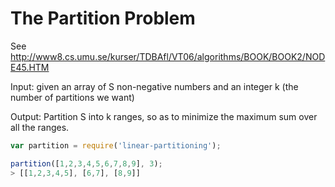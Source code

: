 
# The Partition Problem

See http://www8.cs.umu.se/kurser/TDBAfl/VT06/algorithms/BOOK/BOOK2/NODE45.HTM

Input: given an array of S non-negative numbers and an integer k (the number of partitions we want)

Output: Partition S into k ranges, so as to minimize the maximum sum over all the ranges. 

```javascript
var partition = require('linear-partitioning');

partition([1,2,3,4,5,6,7,8,9], 3);
> [[1,2,3,4,5], [6,7], [8,9]]
```
